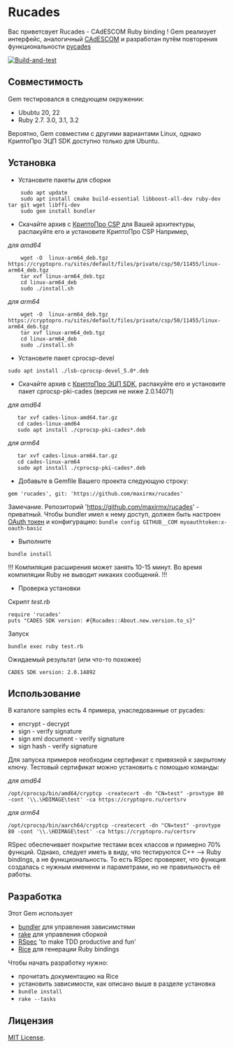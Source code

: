 # Rucades

Вас приветсвует Rucades - CAdESCOM Ruby binding !
Gem реализует интерфейс, аналогичный [CAdESCOM](https://docs.cryptopro.ru/cades/reference/cadescom)
и разработан путём повторения функциональности [pycades](https://docs.cryptopro.ru/cades/pycades)

[![Build-and-test](https://github.com/maxirmx/rucades/actions/workflows/main.yml/badge.svg)](https://github.com/maxirmx/rucades/actions/workflows/main.yml)

## Совместимость

Gem тестировался в следующем окружении:
* Ububtu 20, 22
* Ruby 2.7. 3.0, 3.1, 3.2

Вероятно, Gem совместим с другими вариантами Linux, однако КриптоПро ЭЦП SDK доступно только для Ubuntu.

## Установка

* Установите пакеты  для сборки
```
    sudo apt update
    sudo apt install cmake build-essential libboost-all-dev ruby-dev tar git wget libffi-dev
    sudo gem install bundler
```
* Скачайте архив с [КриптоПро CSP](https://cryptopro.ru/products/csp/downloads) для Вашей архитектуры, распакуйте его и установите КриптоПро CSP
  Например,

_для amd64_
```
    wget -O  linux-arm64_deb.tgz https://cryptopro.ru/sites/default/files/private/csp/50/11455/linux-arm64_deb.tgz
    tar xvf linux-arm64_deb.tgz
    cd linux-arm64_deb
    sudo ./install.sh
```

_для arm64_
```
    wget -O  linux-arm64_deb.tgz https://cryptopro.ru/sites/default/files/private/csp/50/11455/linux-arm64_deb.tgz
    tar xvf linux-arm64_deb.tgz
    cd linux-arm64_deb
    sudo ./install.sh
```
* Установите пакет cprocsp-devel
```
sudo apt install ./lsb-cprocsp-devel_5.0*.deb
```
* Скачайте архив с [КриптоПро ЭЦП SDK](https://cryptopro.ru/products/cades/downloads), распакуйте его и установите пакет cprocsp-pki-cades (версия не ниже 2.0.14071)

_для amd64_
```
   tar xvf cades-linux-amd64.tar.gz
   cd cades-linux-amd64
   sudo apt install ./cprocsp-pki-cades*.deb
```

_для arm64_
```
   tar xvf cades-linux-arm64.tar.gz
   cd cades-linux-arm64
   sudo apt install ./cprocsp-pki-cades*.deb
```
* Добавьте в Gemfile Вашего проекта следующую строку:
```
gem 'rucades', git: 'https://github.com/maxirmx/rucades'
```
Замечание. Репозиторий 'https://github.com/maxirmx/rucades' - приватный. Чтобы bundler имел к нему доступ, 
должен быть настроен [OAuth токен](https://docs.github.com/ru/authentication/keeping-your-account-and-data-secure/managing-your-personal-access-tokens)
и конфигурацию: ```bundle config GITHUB__COM myoauthtoken:x-oauth-basic```

* Выполните
```
bundle install
```
!!! Компиляция расширения может занять 10-15 минут. Во время компиляции Ruby не выводит никаких сообщений. !!!

* Проверка установки

Скрипт _test.rb_ 
```
require 'rucades'
puts "CADES SDK version: #{Rucades::About.new.version.to_s}"
```
Запуск
```
bundle exec ruby test.rb
```

Ожидаемый результат (или что-то похожее)
```
CADES SDK version: 2.0.14892
```

## Использование

В каталоге samples есть 4 примера, унаследованные от pycades:
* encrypt - decrypt
* sign - verify signature
* sign xml document - verify signature
* sign hash - verify signature

Для запуска примеров необходим сертификат с привязкой к закрытому ключу.
Тестовый сертификат можно установить с помощью команды:

_для amd64_ 
```
/opt/cprocsp/bin/amd64/cryptcp -createcert -dn "CN=test" -provtype 80 -cont '\\.\HDIMAGE\test' -ca https://cryptopro.ru/certsrv
```

_для arm64_
```
/opt/cprocsp/bin/aarch64/cryptcp -createcert -dn "CN=test" -provtype 80 -cont '\\.\HDIMAGE\test' -ca https://cryptopro.ru/certsrv
```

RSpec обеспечивает покрытие тестами всех классов и примерно 70% функций.
Однако, следует иметь в виду, что тестируются С++ --> Ruby bindings, а не функциональность.
То есть RSpec проверяет, что функция создалась с нужным имененм и параметрами, но не правильность её работы.

## Разработка

Этот Gem использует
* [bundler](https://bundler.io/guides/getting_started.html) для управления зависимстями
* [rake](https://ruby.github.io/rake/) для управления сборкой
* [RSpec](https://rspec.info/) 'to make TDD productive and fun'
* [Rice](https://jasonroelofs.com/rice/4.x/introduction.html) для генерации Ruby bindings

Чтобы начать разработку нужно:
* прочитать документацию на Rice
* установить зависимости, как описано выше в разделе установка
* ```bundle install```
* ```rake --tasks```

## Лицензия

[MIT License](https://opensource.org/licenses/MIT).
